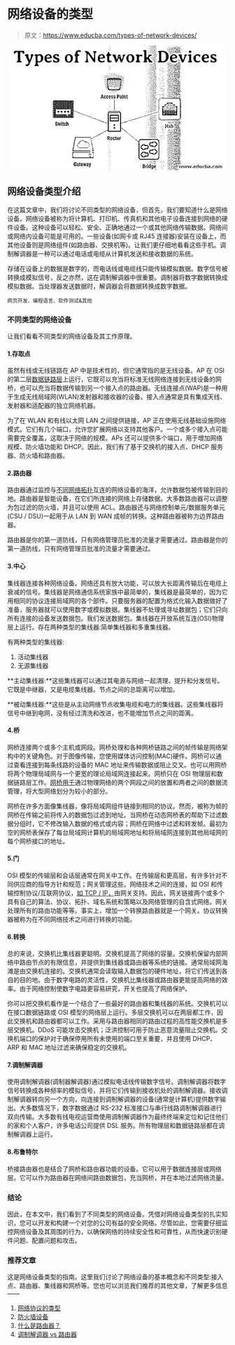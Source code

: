 # 网络设备的类型

> 原文：<https://www.educba.com/types-of-network-devices/>

![Types of Network Devices](img/6b4fd0245fe67a832cd40e4bfcd4f7d8.png)



## 网络设备类型介绍

在这篇文章中，我们将讨论不同类型的网络设备，但首先，我们要知道什么是网络设备。网络设备被称为将计算机、打印机、传真机和其他电子设备连接到网络的硬件设备。这种设备可以轻松、安全、正确地通过一个或其他网络传输数据。网络间或网络内设备可能是可用的。一些设备(如网卡或 RJ45 连接器)安装在设备上，而其他设备则是网络组件(如路由器、交换机等)。让我们更仔细地看看这些手机。调制解调器是一种可以通过电话或电缆从计算机发送和接收数据的系统。

存储在设备上的数据是数字的，而电话线或电缆线只能传输模拟数据。数字信号被转换成模拟信号，反之亦然，这在调制解调器中很重要。调制器将数字数据转换成模拟数据。当处理器发送数据时，解调器会将数据转换成数字数据。

<small>网页开发、编程语言、软件测试&其他</small>

### 不同类型的网络设备

让我们看看不同类型的网络设备及其工作原理。

#### 1.存取点

虽然有线或无线链路在 AP 中是技术性的，但它通常指的是无线设备。AP 在 OSI 的第二层[数据链路层](https://www.educba.com/data-link-layer-osi-model/)上运行，它既可以充当将标准无线网络连接到无线设备的网桥，也可以充当将数据传输到另一个接入点的路由器。无线连接点(WAP)是一种用于生成无线局域网(WLAN)发射器和接收器的设备。接入点通常是具有集成天线、发射器和适配器的独立网络机器。

为了在 WLAN 和有线以太网 LAN 之间提供链接，AP 正在使用无线基础设施网络模式。它们有几个端口，允许您扩展网络以支持其他客户。一个或多个接入点可能需要完全覆盖，这取决于网络的规模。APs 还可以提供多个端口，用于增加网络规模、防火墙功能和 DHCP。因此，我们有了基于交换机的接入点、DHCP 服务器、防火墙和路由器。

#### 2.路由器

路由器通过监控与[不同网络拓扑](https://www.educba.com/types-of-network-topology/)互连的网络设备的海洋，允许数据包被传输到目的地。路由器是智能设备，在它们所连接的网络上存储数据。大多数路由器可以调整为包过滤的防火墙，并且可以使用 ACL。路由器还与网络控制单元/数据服务单元(CSU / DSU)一起用于从 LAN 到 WAN 成帧的转换。这种路由器被称为边界路由器。

路由器是你的第一道防线，只有网络管理员批准的流量才需要通过。路由器是你的第一道防线，只有网络管理员批准的流量才需要通过。

#### 3.中心

集线器连接各种网络设备。网络还具有放大功能，可以放大长距离传输后在电缆上衰减的信号。集线器是网络通信系统家族中最简单的，集线器是最简单的，因为它用相同的协议连接局域网的各个部件。只要服务器的配置为格式化输入数据做好了准备，服务器就可以使用数字或模拟数据。集线器不处理或寻址数据包；它们只向所有连接的设备发送数据包。我们发送数据包。集线器在开放系统互连(OSI)物理层上运行。存在两种类型的集线器:简单集线器和多重集线器。

有两种类型的集线器:

1.  活动集线器
2.  无源集线器

**主动集线器:**这些集线器可以通过其电源与网络一起清理、提升和分发信号。它既是中继器，又是电缆集线器。节点之间的总距离可以增加。

**被动集线器:**这些是从主动网络节点收集电缆和电力的集线器。这些集线器将信号中继到电网，没有经过清洗和改进，也不能增加节点之间的距离。

#### 4.桥

网桥连接两个或多个主机或网段。网桥处理和各种网桥链路之间的帧传输是网络架构中的关键角色。对于图像传输，您使用媒体访问控制(MAC)硬件。网桥可以通过查看连接到每条线路的设备的 MAC 地址来传输数据或阻止交叉。也可以用网桥将两个物理局域网与一个更宽的理论局域网连接起来。网桥只在 OSI 物理层和数据链路层工作。[网桥用于](https://www.educba.com/what-is-bridge/)通过物理网络的两个网段之间的放置和两者之间的数据流管理，将大型网络划分为较小的部分。

网桥在许多方面像集线器，像将局域网组件链接到相同的协议。然而，被称为帧的网桥在传输之前将传入的数据包过滤到地址。当网桥在动态网桥表的帮助下过滤数据分组时，它不修改输入数据的格式或内容；网桥在网络中过滤和转发帧。最初为空的网桥表保存了每台局域网计算机的局域网地址和将局域网连接到其他局域网的每个网桥接口的地址。

#### 5.门

OSI 模型的传输层和会话层通常在网关中工作。在传输层和更高层，有许多针对不同供应商的指导方针和规范；网关管理这些。网络技术之间的连接，如 OSI 和传输控制协议/互联网协议，[如 TCP / IP，](https://www.educba.com/what-is-tcp-ip/)由网关支持。因此，网关链接两个或多个具有自己的算法、协议、拓扑、域名系统和策略以及网络管理的自含式网络。网关处理所有的路由功能等等。事实上，增加一个转换路由器就是一个网关。协议转换器被称为在不同网络技术之间进行转换的功能。

#### 6.转换

总的来说，交换机比集线器更聪明。交换机提高了网络的容量。交换机保留内部网络中路由节点的有限信息，并提供到集线器或路由器等系统的链接。通常局域网海滩是由交换机连接的。交换机通常会读取输入数据包的硬件地址，将它们传送到各自的目的地。由于数字电路的灵活性，交换机比集线器或路由器更能提高网络的效率。由于网络控制使数字电路更容易研究，开关也提高了网络保护。

你可以把交换机看作是一个结合了一些最好的路由器和集线器的系统。交换机可以在接口数据链路或 OSI 模型的网络层上运行。多层交换机可以在两层都工作，因此交换机和路由器都可以工作。采用与路由器相同的路由过程的高性能交换机是多层交换机。DDoS 可能攻击交换机；泛洪控制可用于防止恶意流量阻止交换机。交换机端口的保护对于确保停用所有未使用的端口至关重要，并且使用 DHCP、ARP 和 MAC 地址过滤来确保稳定的交换机。

#### 7.调制解调器

使用调制解调器(调制器解调器)通过模拟电话线传输数字信号。调制解调器将数字信号转换成各种频率的模拟信号，并将它们传输到接收机处的调制解调器。接收调制解调器转向另一个方向，向连接到调制解调器的设备(通常是计算机)提供数字输出。大多数情况下，数字数据通过 RS-232 标准接口与串行线路调制解调器进行双向传输。大多数有线电视运营商使用调制解调器作为最终终端来定位和记住他们的家和个人客户，许多电话公司提供 DSL 服务。所有物理层和数据链路层都在调制解调器上运行。

#### 8.布鲁特尔

桥接路由器也是结合了网桥和路由器功能的设备。它可以用于数据连接层或网络层。它可以作为路由器在网络间路由数据包，充当网桥，并在本地过滤网络流量。

### 结论

因此，在本文中，我们看到了不同类型的网络设备。凭借对网络设备类型的扎实知识，您可以开发和构建一个对您的公司有益的安全网络。尽管如此，您需要仔细监控网络设备及其周围的行为，以确保网络的持续安全性和可靠性，从而快速识别硬件问题、配置问题和攻击。

### 推荐文章

这是网络设备类型的指南。这里我们讨论了网络设备的基本概念和不同类型:接入点、路由器、集线器和网桥等。您也可以浏览我们推荐的其他文章，了解更多信息——

1.  [网络协议的类型](https://www.educba.com/types-of-networking-protocols/)
2.  [防火墙设备](https://www.educba.com/firewall-devices/)
3.  [什么是路由器？](https://www.educba.com/what-is-router/)
4.  [调制解调器 vs 路由器](https://www.educba.com/modem-vs-router/)





